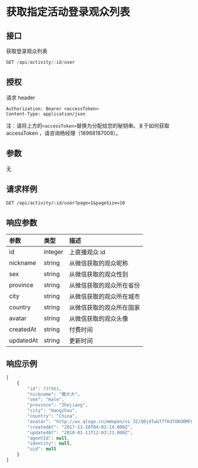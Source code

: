 # 获取指定活动登录观众列表

## 接口

获取登录观众列表

```javascript
GET /api/activity/:id/user
```

## 授权

请求 header

```http
Authorization: Bearer <accessToken>
Content-Type: application/json
```

注：请将上方的`<accessToken>`替换为分配给您的秘钥串。关于如何获取 accessToken ，请咨询杨经理（18968187008）。

## 参数

无

## 请求样例

```text
GET /api/activity/:id/user?page=1&pageSize=10
```

## 响应参数

| 参数 | 类型 | 描述 |
| :--- | :--- | :--- |
| id | integer | 上直播观众 id |
| nickname | string | 从微信获取的观众昵称 |
| sex | string | 从微信获取的观众性别 |
| province | string | 从微信获取的观众所在省份 |
| city | string | 从微信获取的观众所在城市 |
| country | string | 从微信获取的观众所在国家 |
| avatar | string | 从微信获取的观众头像 |
| createdAt | string | 付费时间 |
| updatedAt | string | 更新时间 |

## 响应示例

```javascript
[
    {
        "id": 737961,
        "nickname": "鹿大大",
        "sex": "male",
        "province": "Zhejiang",
        "city": "Hangzhou",
        "country": "China",
        "avatar": "http://wx.qlogo.cn/mmopen/vi_32/Q0j4TwGTfTKdTOKORMFGGUgib8thbKENnzZtpy0iabWcdVkh9eiaK9Ros4tcJtE88babelA7VuibGWbheFOmhd9Mxw/132",
        "createdAt": "2017-11-28T04:01:14.000Z",
        "updatedAt": "2018-01-11T12:03:21.000Z",
        "agentId": null,
        "identity": null,
        "uid": null
    }
]
```


